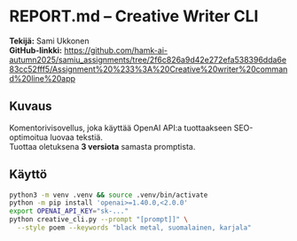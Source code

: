 # REPORT.md – Creative Writer CLI

**Tekijä:** Sami Ukkonen  
**GitHub-linkki:** <https://github.com/hamk-ai-autumn2025/samiu_assignments/tree/2f6c826a9d42e272efa538396dda6e83cc52fff5/Assignment%20%233%3A%20Creative%20writer%20command%20line%20app>

## Kuvaus
Komentorivisovellus, joka käyttää OpenAI API:a tuottaakseen SEO-optimoitua luovaa tekstiä.  
Tuottaa oletuksena **3 versiota** samasta promptista. 

## Käyttö
```bash
python3 -m venv .venv && source .venv/bin/activate
python -m pip install 'openai>=1.40.0,<2.0.0'
export OPENAI_API_KEY="sk-..."
python creative_cli.py --prompt "[prompt]]" \
  --style poem --keywords "black metal, suomalainen, karjala"